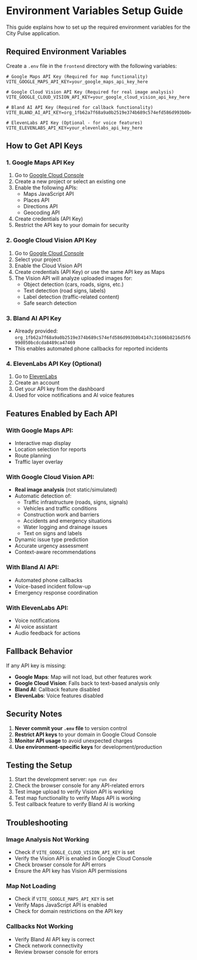 # Environment Variables Setup Guide

This guide explains how to set up the required environment variables for the City Pulse application.

## Required Environment Variables

Create a `.env` file in the `frontend` directory with the following variables:

```env
# Google Maps API Key (Required for map functionality)
VITE_GOOGLE_MAPS_API_KEY=your_google_maps_api_key_here

# Google Cloud Vision API Key (Required for real image analysis)
VITE_GOOGLE_CLOUD_VISION_API_KEY=your_google_cloud_vision_api_key_here

# Bland AI API Key (Required for callback functionality)
VITE_BLAND_AI_API_KEY=org_1fb62a7f68a9a0b2519e374b689c574efd586d993b0b4147c31606b8216d5f699d050bcdcda8489ca47469

# ElevenLabs API Key (Optional - for voice features)
VITE_ELEVENLABS_API_KEY=your_elevenlabs_api_key_here
```

## How to Get API Keys

### 1. Google Maps API Key
1. Go to [Google Cloud Console](https://console.cloud.google.com/)
2. Create a new project or select an existing one
3. Enable the following APIs:
   - Maps JavaScript API
   - Places API
   - Directions API
   - Geocoding API
4. Create credentials (API Key)
5. Restrict the API key to your domain for security

### 2. Google Cloud Vision API Key
1. Go to [Google Cloud Console](https://console.cloud.google.com/)
2. Select your project
3. Enable the Cloud Vision API
4. Create credentials (API Key) or use the same API key as Maps
5. The Vision API will analyze uploaded images for:
   - Object detection (cars, roads, signs, etc.)
   - Text detection (road signs, labels)
   - Label detection (traffic-related content)
   - Safe search detection

### 3. Bland AI API Key
- Already provided: `org_1fb62a7f68a9a0b2519e374b689c574efd586d993b0b4147c31606b8216d5f699d050bcdcda8489ca47469`
- This enables automated phone callbacks for reported incidents

### 4. ElevenLabs API Key (Optional)
1. Go to [ElevenLabs](https://elevenlabs.io/)
2. Create an account
3. Get your API key from the dashboard
4. Used for voice notifications and AI voice features

## Features Enabled by Each API

### With Google Maps API:
- Interactive map display
- Location selection for reports
- Route planning
- Traffic layer overlay

### With Google Cloud Vision API:
- **Real image analysis** (not static/simulated)
- Automatic detection of:
  - Traffic infrastructure (roads, signs, signals)
  - Vehicles and traffic conditions
  - Construction work and barriers
  - Accidents and emergency situations
  - Water logging and drainage issues
  - Text on signs and labels
- Dynamic issue type prediction
- Accurate urgency assessment
- Context-aware recommendations

### With Bland AI API:
- Automated phone callbacks
- Voice-based incident follow-up
- Emergency response coordination

### With ElevenLabs API:
- Voice notifications
- AI voice assistant
- Audio feedback for actions

## Fallback Behavior

If any API key is missing:
- **Google Maps**: Map will not load, but other features work
- **Google Cloud Vision**: Falls back to text-based analysis only
- **Bland AI**: Callback feature disabled
- **ElevenLabs**: Voice features disabled

## Security Notes

1. **Never commit your `.env` file** to version control
2. **Restrict API keys** to your domain in Google Cloud Console
3. **Monitor API usage** to avoid unexpected charges
4. **Use environment-specific keys** for development/production

## Testing the Setup

1. Start the development server: `npm run dev`
2. Check the browser console for any API-related errors
3. Test image upload to verify Vision API is working
4. Test map functionality to verify Maps API is working
5. Test callback feature to verify Bland AI is working

## Troubleshooting

### Image Analysis Not Working
- Check if `VITE_GOOGLE_CLOUD_VISION_API_KEY` is set
- Verify the Vision API is enabled in Google Cloud Console
- Check browser console for API errors
- Ensure the API key has Vision API permissions

### Map Not Loading
- Check if `VITE_GOOGLE_MAPS_API_KEY` is set
- Verify Maps JavaScript API is enabled
- Check for domain restrictions on the API key

### Callbacks Not Working
- Verify Bland AI API key is correct
- Check network connectivity
- Review browser console for errors 
